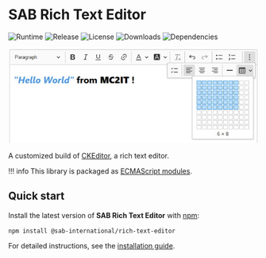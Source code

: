 # SAB Rich Text Editor
![Runtime](https://img.shields.io/node/v/@sab-international/rich-text-editor.svg) ![Release](https://img.shields.io/npm/v/@sab-international/rich-text-editor.svg) ![License](https://img.shields.io/npm/l/@sab-international/rich-text-editor.svg) ![Downloads](https://img.shields.io/npm/dt/@sab-international/rich-text-editor.svg) ![Dependencies](https://david-dm.org/sab-international/rich-text-editor.svg)

![Screenshot](img/screenshot.jpg)

A customized build of [CKEditor](https://ckeditor.com/ckeditor-5), a rich text editor.

!!! info
    This library is packaged as [ECMAScript modules](https://nodejs.org/api/esm.html).

## Quick start
Install the latest version of **SAB Rich Text Editor** with [npm](https://www.npmjs.com):

```shell
npm install @sab-international/rich-text-editor
```

For detailed instructions, see the [installation guide](installation.md).
